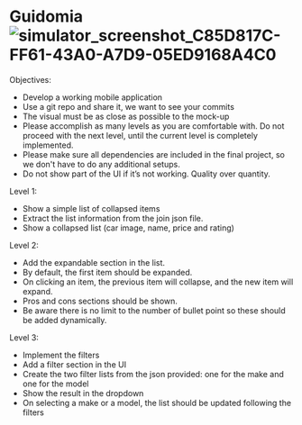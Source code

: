 # Guidomia![simulator_screenshot_C85D817C-FF61-43A0-A7D9-05ED9168A4C0](https://user-images.githubusercontent.com/29775228/205658724-de4eff41-7ca5-4469-9679-bcc9a58d54ca.png)

Objectives:
- Develop a working mobile application
- Use a git repo and share it, we want to see your commits
- The visual must be as close as possible to the mock-up
- Please accomplish as many levels as you are comfortable with.
Do not proceed with the next level, until the current level is completely implemented.
- Please make sure all dependencies are included in the final project, so we don't have to do any additional setups.
- Do not show part of the UI if it’s not working. Quality over quantity.

Level 1:
- Show a simple list of collapsed items
- Extract the list information from the join json file.
- Show a collapsed list (car image, name, price and rating) 


Level 2:
- Add the expandable section in the list.
- By default, the first item should be expanded.
- On clicking an item, the previous item will collapse, and the new item will expand.
- Pros and cons sections should be shown.
- Be aware there is no limit to the number of bullet point so these should be added dynamically.

Level 3:
- Implement the filters
- Add a filter section in the UI
- Create the two filter lists from the json provided: one for the make and one for the model
- Show the result in the dropdown
- On selecting a make or a model, the list should be updated following the filters
